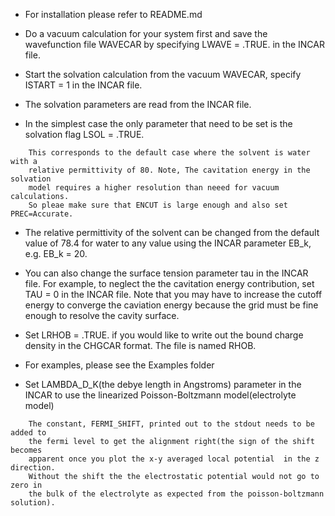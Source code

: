 - For installation please refer to README.md

- Do a vacuum calculation for your system first and save the wavefunction file WAVECAR by 
  specifying LWAVE = .TRUE. in the INCAR file.

- Start the solvation calculation from the vacuum WAVECAR, specify ISTART = 1 in the INCAR file.

- The solvation parameters are read from the INCAR file.

- In the simplest case the only parameter that need to be set is the solvation flag LSOL = .TRUE.
```
    This corresponds to the default case where the solvent is water with a 
    relative permittivity of 80. Note, The cavitation energy in the solvation 
    model requires a higher resolution than neeed for vacuum calculations. 
    So pleae make sure that ENCUT is large enough and also set PREC=Accurate.
```

- The relative permittivity of the solvent can be changed from the default value of 78.4 for water 
  to any value using the INCAR parameter EB_k, e.g. EB_k = 20.

- You can also change the surface tension parameter tau in the INCAR file. For example, to neglect 
  the the cavitation energy contribution, set TAU = 0 in the INCAR file. Note that you may have to 
  increase the cutoff energy to converge the caviation energy because the grid must be fine enough 
  to resolve the cavity surface. 

- Set LRHOB = .TRUE. if you would like to write out the bound charge density in the CHGCAR format.
  The file is named RHOB.

- For examples, please see the Examples folder

- Set LAMBDA_D_K(the debye length in Angstroms) parameter in the INCAR to use the linearized Poisson-Boltzmann model(electrolyte model)
```
	The constant, FERMI_SHIFT, printed out to the stdout needs to be added to 
	the fermi level to get the alignment right(the sign of the shift becomes 
	apparent once you plot the x-y averaged local potential  in the z direction. 
	Without the shift the the electrostatic potential would not go to zero in 
	the bulk of the electrolyte as expected from the poisson-boltzmann solution).
```

